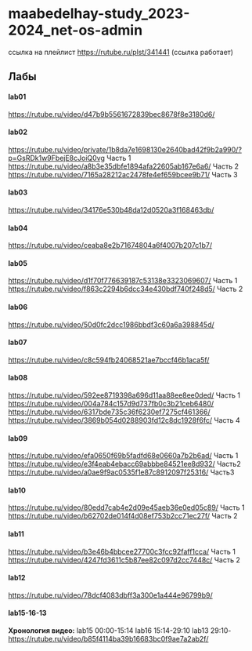 # maabedelhay-study_2023-2024_net-os-admin

ссылка на плейлист https://rutube.ru/plst/341441
(ссылка работает)

## Лабы
#### lab01
https://rutube.ru/video/d47b9b5561672839bec8678f8e3180d6/

#### lab02
https://rutube.ru/video/private/1b8da7e1698130e2640bad42f9b2a990/?p=GsRDk1w9FbejE8cJoiQ0vg Часть 1
https://rutube.ru/video/a8b3e35dbfe1894afa22605ab167e6a6/ Часть 2
https://rutube.ru/video/7165a28212ac2478fe4ef659bcee9b71/ Часть 3

#### lab03
https://rutube.ru/video/34176e530b48da12d0520a3f168463db/

#### lab04
https://rutube.ru/video/ceaba8e2b71674804a6f4007b207c1b7/

#### lab05
https://rutube.ru/video/d1f70f776639187c53138e3323069607/ Часть 1
https://rutube.ru/video/f863c2294b6dcc34e430bdf740f248d5/ Часть 2

#### lab06
https://rutube.ru/video/50d0fc2dcc1986bbdf3c60a6a398845d/

#### lab07
https://rutube.ru/video/c8c594fb24068521ae7bccf46b1aca5f/

#### lab08
https://rutube.ru/video/592ee8719398a696d11aa88ee8ee0ded/  Часть 1
https://rutube.ru/video/004a784c157d9d737fb0c3b21ceb6480/
https://rutube.ru/video/6317bde735c36f6230ef7275cf461366/
https://rutube.ru/video/3869b054d0288903fd12c8dc1928f6fc/  Часть 4

#### lab09
https://rutube.ru/video/efa0650f69b5fadfd68e0660a7b2b6ad/ Часть 1
https://rutube.ru/video/e3f4eab4ebacc69abbbe84521ee8d932/ Часть2
https://rutube.ru/video/a0ae9f9ac0535f1e87c8912097f25316/ Часть3

#### lab10
https://rutube.ru/video/80edd7cab4e2d09e45aeb36e0ed05c89/ Часть 1 
https://rutube.ru/video/b62702de014f4d08ef753b2cc71ec27f/ Часть 2

#### lab11
https://rutube.ru/video/b3e46b4bbcee27700c3fcc92faff1cca/ Часть 1
https://rutube.ru/video/4247fd3611c5b87ee82c097d2cc7448c/ Часть 2

#### lab12
https://rutube.ru/video/78dcf4083dbff3a300e1a444e96799b9/

#### lab15-16-13
**Хронология видео:**
lab15 00:00-15:14
lab16 15:14-29:10
lab13 29:10-
https://rutube.ru/video/b85f4114ba39b16683bc0f9ae7a2ab2f/
